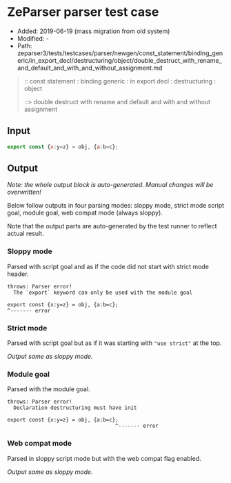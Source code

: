 # ZeParser parser test case

- Added: 2019-06-19 (mass migration from old system)
- Modified: -
- Path: zeparser3/tests/testcases/parser/newgen/const_statement/binding_generic/in_export_decl/destructuring/object/double_destruct_with_rename_and_default_and_with_and_without_assignment.md

> :: const statement : binding generic : in export decl : destructuring : object
>
> ::> double destruct with rename and default and with and without assignment

## Input

`````js
export const {x:y=z} = obj, {a:b=c};
`````

## Output

_Note: the whole output block is auto-generated. Manual changes will be overwritten!_

Below follow outputs in four parsing modes: sloppy mode, strict mode script goal, module goal, web compat mode (always sloppy).

Note that the output parts are auto-generated by the test runner to reflect actual result.

### Sloppy mode

Parsed with script goal and as if the code did not start with strict mode header.

`````
throws: Parser error!
  The `export` keyword can only be used with the module goal

export const {x:y=z} = obj, {a:b=c};
^------- error
`````

### Strict mode

Parsed with script goal but as if it was starting with `"use strict"` at the top.

_Output same as sloppy mode._

### Module goal

Parsed with the module goal.

`````
throws: Parser error!
  Declaration destructuring must have init

export const {x:y=z} = obj, {a:b=c};
                                   ^------- error
`````


### Web compat mode

Parsed in sloppy script mode but with the web compat flag enabled.

_Output same as sloppy mode._
